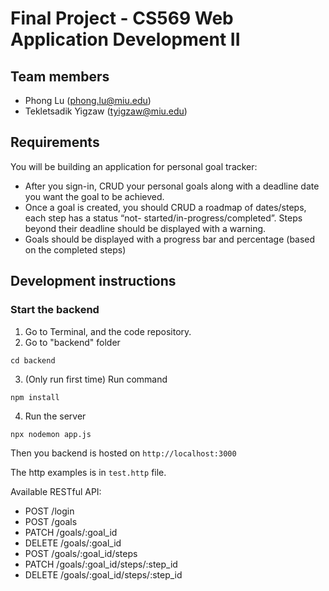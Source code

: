 # Final Project - CS569 Web Application Development II

## Team members

- Phong Lu (phong.lu@miu.edu)
- Tekletsadik Yigzaw (tyigzaw@miu.edu)

## Requirements

You will be building an application for personal goal tracker:

- After you sign-in, CRUD your personal goals along with a deadline date you want the goal to be
  achieved.
- Once a goal is created, you should CRUD a roadmap of dates/steps, each step has a status “not-
  started/in-progress/completed”. Steps beyond their deadline should be displayed with a
  warning.
- Goals should be displayed with a progress bar and percentage (based on the completed steps)

## Development instructions

### Start the backend

1. Go to Terminal, and the code repository.
2. Go to "backend" folder

`cd backend`

3. (Only run first time) Run command

`npm install`

4. Run the server

`npx nodemon app.js`

Then you backend is hosted on `http://localhost:3000`

The http examples is in `test.http` file.

Available RESTful API:

- POST /login
- POST /goals
- PATCH /goals/:goal_id
- DELETE /goals/:goal_id
- POST /goals/:goal_id/steps
- PATCH /goals/:goal_id/steps/:step_id
- DELETE /goals/:goal_id/steps/:step_id
